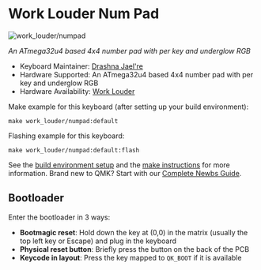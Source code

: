 # Work Louder Num Pad

![work_louder/numpad](https://worklouder.cc/wp-content/uploads/2022/08/Numpad-WP.png)

*An ATmega32u4 based 4x4 number pad with per key and underglow RGB*

* Keyboard Maintainer: [Drashna Jael're](https://github.com/drashna)
* Hardware Supported: An ATmega32u4 based 4x4 number pad with per key and underglow RGB
* Hardware Availability: [Work Louder](https://shop.worklouder.cc/)

Make example for this keyboard (after setting up your build environment):

    make work_louder/numpad:default

Flashing example for this keyboard:

    make work_louder/numpad:default:flash

See the [build environment setup](https://docs.qmk.fm/#/getting_started_build_tools) and the [make instructions](https://docs.qmk.fm/#/getting_started_make_guide) for more information. Brand new to QMK? Start with our [Complete Newbs Guide](https://docs.qmk.fm/#/newbs).

## Bootloader

Enter the bootloader in 3 ways:

* **Bootmagic reset**: Hold down the key at (0,0) in the matrix (usually the top left key or Escape) and plug in the keyboard
* **Physical reset button**: Briefly press the button on the back of the PCB
* **Keycode in layout**: Press the key mapped to `QK_BOOT` if it is available
